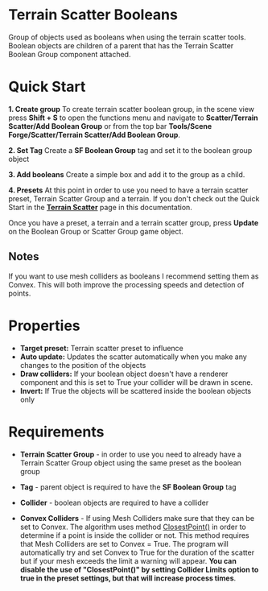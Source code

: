﻿
# Terrain Scatter Booleans

Group of objects used as booleans when using the terrain scatter tools. Boolean objects are children of a parent that has the Terrain Scatter Boolean Group component attached.

# Quick Start

**1. Create group** 
To create terrain scatter boolean group, in the scene view press **Shift + S** to open the functions menu and navigate to **Scatter/Terrain Scatter/Add Boolean Group** or from the top bar **Tools/Scene Forge/Scatter/Terrain Scatter/Add Boolean Group**.

**2. Set Tag**
Create a  **SF Boolean Group** tag  and set it to the boolean group object

**3. Add booleans**
Create a simple box and add it to the group as a child.

**4. Presets**
At this point in order to use you need to have a terrain scatter preset, Terrain Scatter Group and a terrain. If you don't check out the Quick Start in the [**Terrain Scatter**](https://scene-forge.readthedocs.io/en/latest/22_Terrain_Scatter/) page in this documentation.

Once you have a preset, a terrain and a terrain scatter group, press **Update** on the Boolean Group or Scatter Group game object.

## Notes

If you want to use mesh colliders as booleans I recommend setting them as Convex. This will both improve the processing speeds and detection of points.

# Properties

- **Target preset:** Terrain scatter preset to influence
- **Auto update:** Updates the scatter automatically when you make any changes to the position of the objects
- **Draw colliders:** If your boolean object doesn't have a renderer component and this is set to True your collider will be drawn in scene. 
- **Invert:** If True the objects will be scattered inside the boolean objects only

# Requirements

- **Terrain Scatter Group** - in order to use you need to already have a Terrain Scatter Group object using the same preset as the boolean group

- **Tag** - parent object is required to have the **SF Boolean Group** tag 

- **Collider** - boolean objects are required to have a collider

- **Convex Colliders** - If using Mesh Colliders make sure that they can be set to Convex. The algorithm uses method [ClosestPoint()](https://docs.unity3d.com/2022.3/Documentation/ScriptReference/Collider.ClosestPoint.html) in order to determine if a point is inside the collider or not. This method requires that Mesh Colliders are set to Convex = True. The program will automatically try and set Convex to True for the duration of the scatter but if your mesh exceeds the limit a warning will appear. **You can disable the use of "ClosestPoint()" by setting Collider Limits option to true in the preset settings, but that will increase process times**.

